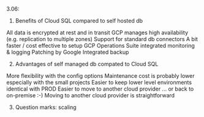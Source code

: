 3.06:


1) Benefits of Cloud SQL compared to self hosted db

All data is encrypted at rest and in transit
GCP manages high availability (e.g. replication to multiple zones)
Support for standard db connectors 
A bit faster / cost effective to setup
GCP Operations Suite integrated monitoring & logging
Patching by Google
Integrated backup


2) Advantages of self managed db compated to Cloud SQL

More flexibility with the config options
Maintenance cost is probably lower especially with the small projects
Easier to keep lower level environments identical with PROD
Easier to move to another cloud provider  ... or back to on-premise :-)
Moving to another cloud provider is straightforward


3) Question marks: scaling




